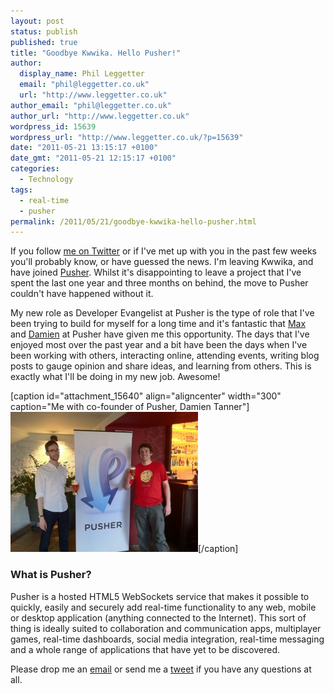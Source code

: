 ```yaml
---
layout: post
status: publish
published: true
title: "Goodbye Kwwika. Hello Pusher!"
author:
  display_name: Phil Leggetter
  email: "phil@leggetter.co.uk"
  url: "http://www.leggetter.co.uk"
author_email: "phil@leggetter.co.uk"
author_url: "http://www.leggetter.co.uk"
wordpress_id: 15639
wordpress_url: "http://www.leggetter.co.uk/?p=15639"
date: "2011-05-21 13:15:17 +0100"
date_gmt: "2011-05-21 12:15:17 +0100"
categories:
  - Technology
tags:
  - real-time
  - pusher
permalink: /2011/05/21/goodbye-kwwika-hello-pusher.html
---
```


<p>If you follow <a href="http://twitter.com/leggetter">me on Twitter</a> or if I've met up with you in the past few weeks you'll probably know, or have guessed the news. I'm leaving Kwwika, and have joined <a href="http://pusher.com/">Pusher</a>. Whilst it's disappointing to leave a project that I've spent the last one year and three months on behind, the move to Pusher couldn't have happened without it.</p>
<p>My new role as Developer Evangelist at Pusher is the type of role that I've been trying to build for myself for a long time and it's fantastic that <a href="http://twitter.com/maxthelion">Max</a> and <a href="http://twitter.com/dctanner">Damien</a> at Pusher have given me this opportunity. The days that I've enjoyed most over the past year and a bit have been the days when I've been working with others, interacting online, attending events, writing blog posts to gauge opinion and share ideas, and learning from others. This is exactly what I'll be doing in my new job. Awesome!</p>
<p>[caption id="attachment_15640" align="aligncenter" width="300" caption="Me with co-founder of Pusher, Damien Tanner"]<img class="size-medium wp-image-15640" title="Me with co-founder of Pusher, Damien Tanner" src="/wp-content/uploads/2011/05/damien_phil_pusher-300x224.jpg" alt="Phil Leggetter with co-founder of Pusher, Damien Tanner" width="300" height="224" />[/caption]</p>
<h3>What is Pusher?</h3>
<p>Pusher is a hosted HTML5 WebSockets service that makes it possible to quickly, easily and securely add real-time functionality to any web, mobile or desktop application (anything connected to the Internet). This sort of thing is ideally suited to collaboration and communication apps, multiplayer games, real-time dashboards, social media integration, real-time messaging and a whole range of applications that have yet to be discovered.</p>
<p>Please drop me an <a href="mailto:phil@leggetter.co.uk?subject=Goodbye%20Kwwika,%20Hello%20Pusher%21">email</a> or send me a <a href="http://twitter.com/leggetter">tweet</a> if you have any questions at all.</p>
